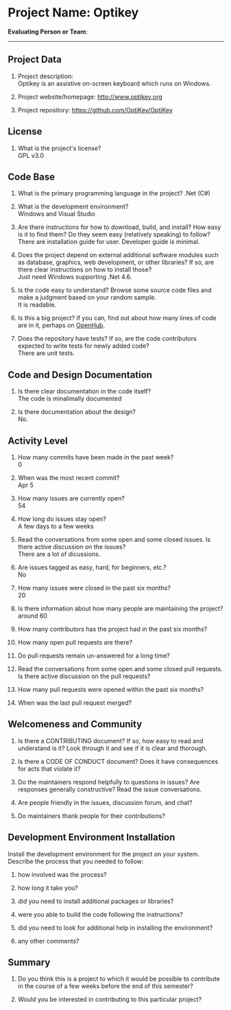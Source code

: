 # Project Name: Optikey



**Evaluating Person or Team**:
<!-- list your first name and github user-name-->

---

## Project Data

1. Project description: <br>
Optikey is an assistive on-screen keyboard which runs on Windows.

1. Project website/homepage: http://www.optikey.org

1. Project repository: https://github.com/OptiKey/OptiKey



## License

1. What is the project's license? <br>
GPL v3.0


## Code Base


1. What is the primary programming language in the project? .Net (C#)

1. What is the development environment? <br>
Windows and Visual Studio

1. Are there instructions for how to download, build, and install? How easy is it
to find them? Do they seem easy (relatively speaking) to follow? <br>
There are installation guide for user. Developer guide is minimal.

1. Does the project depend on external additional software modules such as
database, graphics, web development, or other libraries? If so, are there clear instructions on how to install those? <br>
Just need Windows supporting .Net 4.6.

1. Is the code easy to understand? Browse some source code files and make
a judgment based on your random sample. <br>
It is readable.

1. Is this a big project? If you can, find out about how many lines of code
are in it, perhaps on [OpenHub](https://www.openhub.net/). <br>

1. Does the repository have tests? If so, are the code contributors expected to write tests for newly added code? <br>
There are unit tests.



## Code and Design Documentation
1. Is there clear documentation in the code itself? <br>
The code is minalimally documented

1. Is there documentation about the design?  <br>
No.


## Activity Level


1. How many commits have been made in the past week? <br>
0

1. When was the most recent commit? <br>
Apr 5

1. How many issues are currently open? <br>
54

1. How long do issues stay open? <br>
A few days to a few weeks

1. Read the conversations from some open and some closed issues. Is there active discussion on the issues? <br>
There are a lot of dicussions.

1. Are issues tagged as easy, hard, for beginners, etc.? <br>
No

1. How many issues were closed in the past six months? <br>
20

1. Is there information about how many people are maintaining the project? <br>
around 60

1. How many contributors has the project had in the past six months? <br>

1. How many open pull requests are there? <br>

1. Do pull requests remain un-answered for a long time? <br>
	<!--
	Look at the closed pull requests to see how long they stayed open.
	Take the five closed pull requests  (they can be most recently closed or a sample distributed over time) and look at when each was first created.
	Compute the number of days that each was open and take the average.
	-->

1. Read the conversations from some open and some closed pull requests.  Is there active discussion on the pull requests? <br>

1. How many pull requests were opened within the past six months? <br>

1. When was the last  pull request  merged? <br>

## Welcomeness and Community

1. Is there a CONTRIBUTING document? If so, how easy to read and understand is it?
Look through it and see if it is clear and thorough. <br>

1. Is there a CODE OF CONDUCT document? Does it have consequences for acts that
violate it? <br>

1. Do the maintainers respond helpfully to questions in issues?
Are responses generally constructive? Read the issue conversations. <br>

1. Are people friendly in the issues, discussion forum, and chat? <br>

1. Do maintainers thank people for their contributions? <br>


## Development Environment Installation

Install the development environment for the project on your system.
Describe the process that you needed to follow:

1. how involved was the process? <br>

1. how long it take you? <br>

1. did you need to install additional packages or libraries? <br>

1. were you able to build the code following the instructions? <br>

1. did you need to look for additional help in installing the environment? <br>

1. any other comments? <br>




## Summary
1. Do you think  this is a project to which it would be possible to contribute
in the course of a few weeks before the end of this semester? <br>
	<!--
	Explain your position. Do NOT simply say 'yes or 'no'.
	-->

1. Would you be interested in contributing to this particular project? <br>
	<!--
	Explain why you would or would not be interested in contributing to this project. Do NOT simply say 'yes or 'no'.
	-->
